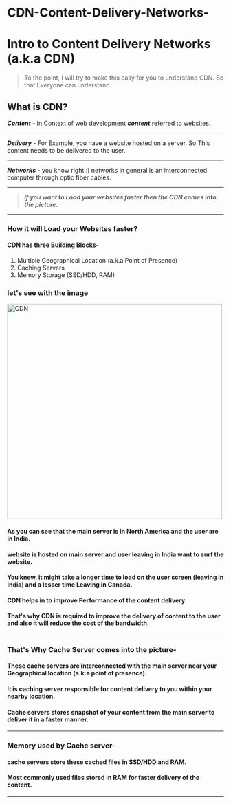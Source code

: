 # CDN-Content-Delivery-Networks-

# Intro to Content Delivery Networks (a.k.a CDN)

>To the point, I will try to make this easy for you to understand CDN. So that Everyone can understand.
## What is CDN?
***Content*** - In Context of web development ***content*** referred to websites.
***
***Delivery*** - For Example, you have a website hosted on a server. So This content needs to be delivered to the user.
***
***Networks*** - you know right :) networks in general is an interconnected computer through optic fiber cables. 
***
>***If you want to Load your websites faster then the CDN comes into the picture.*** 
---
### How it will Load your Websites faster?

#### CDN has three Building Blocks-
1. Multiple Geographical Location (a.k.a Point of Presence)
2. Caching Servers
3. Memory Storage (SSD/HDD, RAM)

### let's see with the image
<img width="500" alt="CDN" src="https://user-images.githubusercontent.com/103528833/210252947-962fd0a1-1b18-48b6-849d-e6ab85d5839d.png">

#### As you can see that the main server is in North America and the user are in India.
#### website is hosted on main server and user leaving in India want to surf the website. 
#### You knew, it might take a longer time to load on the user screen (leaving in India) and a lesser time Leaving in Canada.
#### CDN helps in to improve Performance of the content delivery.
#### That's why CDN is required to improve the delivery of content to the user and also it will reduce the cost of the bandwidth.
---
### That's Why Cache Server comes into the picture-
#### These cache servers are interconnected with the main server near your Geographical location (a.k.a point of presence). 
#### It is caching server responsible for content delivery to you within your nearby location.
#### Cache servers stores snapshot of your content from the main server to deliver it in a faster manner.
---
### Memory used by Cache server-
#### cache servers store these cached files in SSD/HDD and RAM.
#### Most commonly used files stored in RAM for faster delivery of the content.
---
